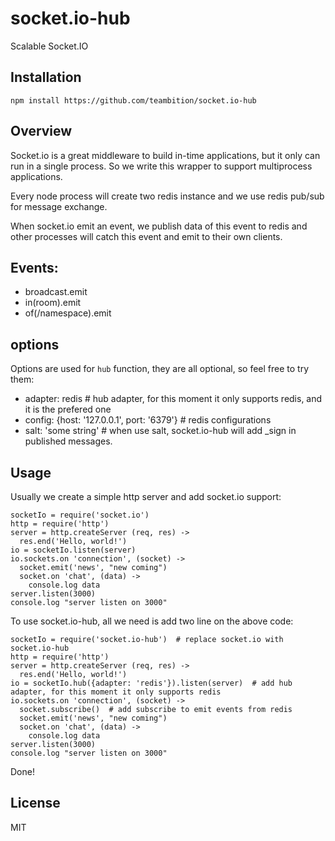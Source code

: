 socket.io-hub
=============
Scalable Socket.IO

## Installation

`npm install https://github.com/teambition/socket.io-hub`

## Overview

Socket.io is a great middleware to build in-time applications, but it only can run in a single process. So we write this wrapper to support multiprocess applications.

Every node process will create two redis instance and we use redis pub/sub for message exchange.

When socket.io emit an event, we publish data of this event to redis and other processes will catch this event and emit to their own clients.

## Events:

* broadcast.emit
* in(room).emit
* of(/namespace).emit

## options

Options are used for `hub` function, they are all optional, so feel free to try them:

* adapter: redis  # hub adapter, for this moment it only supports redis, and it is the prefered one
* config: {host: '127.0.0.1', port: '6379'}  # redis configurations
* salt: 'some string'  # when use salt, socket.io-hub will add _sign in published messages.

## Usage

Usually we create a simple http server and add socket.io support:

```
socketIo = require('socket.io')
http = require('http')
server = http.createServer (req, res) ->
  res.end('Hello, world!')
io = socketIo.listen(server)
io.sockets.on 'connection', (socket) ->
  socket.emit('news', "new coming")
  socket.on 'chat', (data) ->
    console.log data
server.listen(3000)
console.log "server listen on 3000"
```

To use socket.io-hub, all we need is add two line on the above code:

```
socketIo = require('socket.io-hub')  # replace socket.io with socket.io-hub
http = require('http')
server = http.createServer (req, res) ->
  res.end('Hello, world!')
io = socketIo.hub({adapter: 'redis'}).listen(server)  # add hub adapter, for this moment it only supports redis
io.sockets.on 'connection', (socket) ->
  socket.subscribe()  # add subscribe to emit events from redis
  socket.emit('news', "new coming")
  socket.on 'chat', (data) ->
    console.log data
server.listen(3000)
console.log "server listen on 3000"
```

Done!

## License

MIT